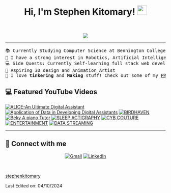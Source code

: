 <h1 align="center">
Hi, I'm Stephen Kitomary!
	<a href="https://github.com/StephenKitomary" target="_self">
		<img src="https://media.giphy.com/media/hvRJCLFzcasrR4ia7z/giphy.gif" width="30">
	</a>
</h1>

<br/>
<p align="center">
	<a href="https://github.com/StephenKitomary">
		<img src="https://readme-typing-svg.herokuapp.com?font=Fira+Code&pause=1000&center=true&width=435&lines=Computer+Science+Student;Maker+and+Tinkerer;3D+Art+Lover!">
	</a>
</p>

<hr>

<pre>
📚 Currently Studying Computer Science at Bennington College
📝 I have a strong interest in Robotics, Artificial Intelligence, Industrial Designs and Fabrication
💻 Side Quests: Currently Self-learning full stack web development, AI and ML concepts
🎨 Aspiring 3D design and Animation Artist
🤔 I love <b>tinkering</b> and <b>Making</b> stuff! Check out some of my <a href="https://techmasterevent.com/stephen.kitomary" target="_blank">PROJECTS!</a>
</pre>
## 💻 Featured YouTube Videos
<!-- BEGIN YOUTUBE-CARDS -->
[![ALICE-An Ultimate Digital Assistant](https://ytcards.demolab.com/?id=Jqj4ZOpHNk0&title=ALICE+-+An+Ultimate+digital+Assistant&lang=en&background_color=%230d1117&title_color=%23ffffff&stats_color=%23dedede&max_title_lines=1&width=250&border_radius=5&duration=436 "ALICE- An Ultimate Digital Assistant")](https://youtu.be/Jqj4ZOpHNk0)
[![Application of Data in Developing Digital Assistants](https://ytcards.demolab.com/?id=PjfCnPEYg24&title=Application+of+Data+in+Developing+digital+Assistants&lang=en&background_color=%230d1117&title_color=%23ffffff&stats_color=%23dedede&max_title_lines=1&width=250&border_radius=5&duration=436 "Application of Data in Developing digital Assistants")](https://youtu.be/PjfCnPEYg24)
[![BIRDHAVEN](https://ytcards.demolab.com/?id=9laVmALRFxA&title=BIRDHAVEN&lang=en&timestamp=1721941703&background_color=%230d1117&title_color=%23ffffff&stats_color=%23dedede&max_title_lines=1&width=250&border_radius=5 "BIRDHAVENr")](https://www.youtube.com/watch?v=CR0Vb_syjkM)
[![Beky  A piano Tutor](https://ytcards.demolab.com/?id=CR0Vb_syjkM&title=Beky++A+piano+Tutor&lang=en&timestamp=1721941703&background_color=%230d1117&title_color=%23ffffff&stats_color=%23dedede&max_title_lines=1&width=250&border_radius=5 "Beky  A piano Tutor")](https://www.youtube.com/watch?v=CR0Vb_syjkM)
[![SLEEP ACTIGRAPHY](https://ytcards.demolab.com/?id=OKCVQZ7DdfY&title=SLEEP+ACTIGRAPHY&lang=en&timestamp=1726826655&background_color=%230d1117&title_color=%23ffffff&stats_color=%23dedede&max_title_lines=1&width=250&border_radius=5 "SLEEP ACTIGRAPHY")](https://www.youtube.com/watch?v=OKCVQZ7DdfY)
[![CYB COUTURE](https://ytcards.demolab.com/?id=eUhtVbehtGg&title=CYB+COUTURE&lang=en&timestamp=1713556792&background_color=%230d1117&title_color=%23ffffff&stats_color=%23dedede&max_title_lines=1&width=250&border_radius=5 "CYB COUTURE")](https://www.youtube.com/watch?v=eUhtVbehtGg)
[![ENTERTAINMENT](https://ytcards.demolab.com/?id=9JZ9R_C8-XU&title=ENTERTAINMENT&lang=en&timestamp=1726826663&background_color=%230d1117&title_color=%23ffffff&stats_color=%23dedede&max_title_lines=1&width=250&border_radius=5 "ENTERTAINMENT")](https://www.youtube.com/watch?v=9JZ9R_C8-XU)
[![DATA STREAMING](https://ytcards.demolab.com/?id=b7Cp_K2Z_jU&title=DATA+STREAMING&lang=en&timestamp=1726826658&background_color=%230d1117&title_color=%23ffffff&stats_color=%23dedede&max_title_lines=1&width=250&border_radius=5 "DATA STREAMING")](https://www.youtube.com/watch?v=b7Cp_K2Z_jU)





<!-- END YOUTUBE-CARDS -->
<hr>

## 🤝 Connect with me
<p align="center">
	<a href="mailto:kitomarystephen@gmail.com"><img img src="https://skillicons.dev/icons?i=gmail" alt="Gmail"/></a>
	<a href="https://www.linkedin.com/in/stephenkitomary/"><img src="https://skillicons.dev/icons?i=linkedin" alt="LinkedIn"/></a>
</p>

</br>


[stephenkitomary](https://github.com/StephenKitomary)

Last Edited on: 04/10/2024
